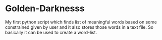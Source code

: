 # Golden-Darknesss
My first python script which finds list of meaningful words based on some constrained given by user and it also stores those words in a text file. So basically it can be used to create a word-list.
